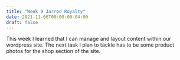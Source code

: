 ```yaml
---
title: "Week 9 Jarrod Royalty"
date: 2021-11-06T00:00:00-04:00
draft: false
---
```


This week I learned that I can manage and layout content within our wordpress site. The next task I plan to tackle has to be some product photos for the shop section of the site.
